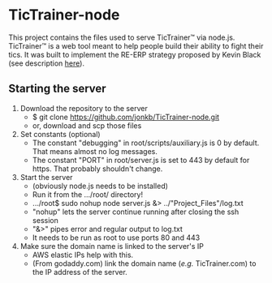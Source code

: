 # TicTrainer-node

This project contains the files used to serve TicTrainer™ via node.js. 
TicTrainer™ is a web tool meant to help people build their ability to fight their tics. 
It was built to implement the RE-ERP strategy proposed by Kevin Black (see description [here](http://dx.doi.org/10.12688/f1000research.13460.1)).

## Starting the server
1. Download the repository to the server
	- $ git clone https://github.com/jonkb/TicTrainer-node.git
	- or, download and scp those files
2. Set constants (optional)
	- The constant "debugging" in root/scripts/auxiliary.js is 0 by default. That means almost no log messages.
	- The constant "PORT" in root/server.js is set to 443 by default for https. That probably shouldn't change.
3. Start the server
	- (obviously node.js needs to be installed)
	- Run it from the .../root/ directory!
	- .../root$ sudo nohup node server.js &> ../"Project_Files"/log.txt
	- "nohup" lets the server continue running after closing the ssh session
	- "&>" pipes error and regular output to log.txt
	- It needs to be run as root to use ports 80 and 443
4. Make sure the domain name is linked to the server's IP
	- AWS elastic IPs help with this.
	- (From godaddy.com) link the domain name (_e.g._ TicTrainer.com) to the IP address of the server. 

